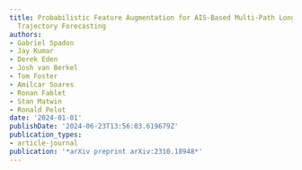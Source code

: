 ```yaml
---
title: Probabilistic Feature Augmentation for AIS-Based Multi-Path Long-Term Vessel
  Trajectory Forecasting
authors:
- Gabriel Spadon
- Jay Kumar
- Derek Eden
- Josh van Berkel
- Tom Foster
- Amilcar Soares
- Ronan Fablet
- Stan Matwin
- Ronald Pelot
date: '2024-01-01'
publishDate: '2024-06-23T13:56:03.619679Z'
publication_types:
- article-journal
publication: '*arXiv preprint arXiv:2310.18948*'
---
```

